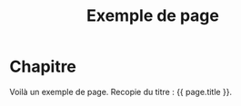 ﻿---
title: Exemple de page
layout: default
---
# Chapitre

Voilà un exemple de page.
Recopie du titre : {{ page.title }}.